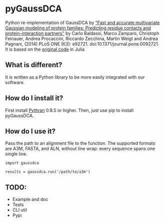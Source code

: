 # pyGaussDCA

Python re-implementation of GaussDCA by ["Fast and accurate multivariate
Gaussian modeling of protein families: Predicting residue contacts and
protein-interaction partners"][paper]
by Carlo Baldassi, Marco Zamparo, Christoph Feinauer, Andrea Procaccini,
Riccardo Zecchina, Martin Weigt and Andrea Pagnani, (2014)
PLoS ONE 9(3): e92721. doi:10.1371/journal.pone.0092721.
It is based on the [original code][original] in Julia


[paper]: http://www.plosone.org/article/info%3Adoi%2F10.1371%2Fjournal.pone.0092721
[original]: https://github.com/carlobaldassi/GaussDCA.jl

## What is different?
It is written as a Python library to be more easily integrated with our software. 

## How do I install it?
First install [Pythran][pythran] 0.8.5 or higher. Then, just use pip to install pyGaussDCA.

[pythran]:https://github.com/serge-sans-paille/pythran

## How do I use it?

Pass the path to an alignment file to the function. The supported formats are A3M, FASTA, and ALN, without line wrap: every sequence spans one single line.

```
import gaussdca

results = gaussdca.run('/path/to/a3m')
```

## TODO:
  * Example and doc
  * Tests
  * CLI util
  * Pypi
  
